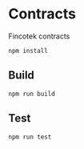# Contracts
Fincotek contracts

```
npm install
```

## Build

```
npm run build
```

## Test

```
npm run test
```
